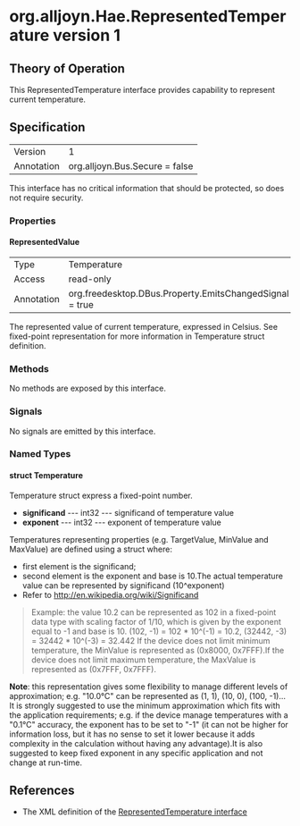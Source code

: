 # org.alljoyn.Hae.RepresentedTemperature version 1

## Theory of Operation
This RepresentedTemperature interface provides capability to represent current
temperature.

## Specification

|            |                                                                |
|------------|----------------------------------------------------------------|
| Version    | 1                                                              |
| Annotation | org.alljoyn.Bus.Secure = false                                 |

This interface has no critical information that should be protected, so does not
require security.

### Properties

#### RepresentedValue

|            |                                                                |
|------------|----------------------------------------------------------------|
| Type       | Temperature                                                    |
| Access     | read-only                                                      |
| Annotation | org.freedesktop.DBus.Property.EmitsChangedSignal = true        |

The represented value of current temperature, expressed in Celsius.
See fixed-point representation for more information in Temperature struct
definition.

### Methods

No methods are exposed by this interface.

### Signals

No signals are emitted by this interface.

### Named Types

#### struct Temperature

Temperature struct express a fixed-point number.

  * **significand** --- int32 --- significand of temperature value
  * **exponent** --- int32 --- exponent of temperature value

Temperatures representing properties (e.g. TargetValue, MinValue and MaxValue)
are defined using a struct where:
  * first element is the significand;
  * second element is the exponent and base is 10.The actual temperature value
  can be represented by significand (10^exponent)
  * Refer to http://en.wikipedia.org/wiki/Significand

> Example:
> the value 10.2 can be represented as 102 in a fixed-point data type with
> scaling factor of 1/10, which is given by the exponent equal to -1 and
> base is 10.
> (102, -1) = 102 \* 10^(-1) = 10.2, (32442, -3) = 32442 \* 10^(-3) = 32.442
> If the device does not limit minimum temperature, the MinValue is represented
> as (0x8000, 0x7FFF).If the device does not limit maximum temperature, the
> MaxValue is represented as (0x7FFF, 0x7FFF).

**Note**: this representation gives some flexibility to manage different levels
of approximation; e.g. "10.0°C" can be represented as (1, 1), (10, 0), (100, -1)...
It is strongly suggested to use the minimum approximation which fits with the
application requirements; e.g. if the device manage temperatures with a "0.1°C"
accuracy, the exponent has to be set to "-1" (it can not be higher for
information loss, but it has no sense to set it lower because it adds complexity
in the calculation without having any advantage).It is also suggested to keep
fixed exponent in any specific application and not change at run-time.

## References

  * The XML definition of the [RepresentedTemperature interface](RepresentedTemperature-v1.xml)
